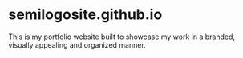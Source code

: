 # semilogosite.github.io
This is my portfolio website built to showcase my work in a branded, visually appealing and organized manner.
